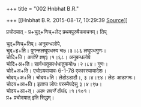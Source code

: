 +++
title = "002 Hnbhat B.R."

+++
[[Hnbhat B.R.	2015-08-17, 10:29:39 [Source](https://groups.google.com/g/samskrita/c/8SVDzXCAHqU)]]



प्रचोदयात् - प्र+चुद्+णिच्+लेट् प्रथमपुरुषैकवचनम्। तिप्

चुद्+णिच्+तिप्। अनुबन्धलोपे,  
चुद्+इ+ति। पुगन्तलघूपधस्य च७।३।८६ लघूपधगुणः।  
चोदि+ति। *कर्तरि शप्*३।१।६८। अनुबन्धलोपे  
चोदि+अ+ति। सार्वधातुकार्धधातुकयोः७।२।८४। गुणः।  
चोदे+अ+ति। एचोऽयवायावः 6-1-78 एकारस्यायादेशः।  
चोदय्+अ+ति। चोदय+ति। लेटोऽडाटौ।, ३।४।९४। लेटः आडागमः।  
चोदय+आ+ति। इतश्च लोपः परस्मैपदेसु ३।४।९७।  
चोदय+आ+त्। *अकः सवर्णे दीर्घः*६।१।१०१।  
प्र+ प्रचोदयात् इति सिद्धम्।  

